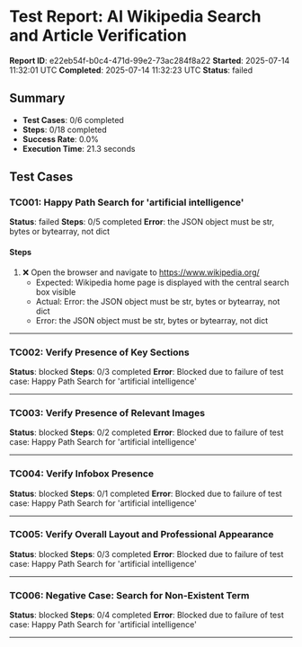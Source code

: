 # Test Report: AI Wikipedia Search and Article Verification

**Report ID**: e22eb54f-b0c4-471d-99e2-73ac284f8a22
**Started**: 2025-07-14 11:32:01 UTC
**Completed**: 2025-07-14 11:32:23 UTC
**Status**: failed

## Summary

- **Test Cases**: 0/6 completed
- **Steps**: 0/18 completed
- **Success Rate**: 0.0%
- **Execution Time**: 21.3 seconds

## Test Cases

### TC001: Happy Path Search for 'artificial intelligence'
**Status**: failed
**Steps**: 0/5 completed
**Error**: the JSON object must be str, bytes or bytearray, not dict

#### Steps
1. ❌ Open the browser and navigate to https://www.wikipedia.org/
   - Expected: Wikipedia home page is displayed with the central search box visible
   - Actual: Error: the JSON object must be str, bytes or bytearray, not dict
   - Error: the JSON object must be str, bytes or bytearray, not dict

---

### TC002: Verify Presence of Key Sections
**Status**: blocked
**Steps**: 0/3 completed
**Error**: Blocked due to failure of test case: Happy Path Search for 'artificial intelligence'

---

### TC003: Verify Presence of Relevant Images
**Status**: blocked
**Steps**: 0/2 completed
**Error**: Blocked due to failure of test case: Happy Path Search for 'artificial intelligence'

---

### TC004: Verify Infobox Presence
**Status**: blocked
**Steps**: 0/1 completed
**Error**: Blocked due to failure of test case: Happy Path Search for 'artificial intelligence'

---

### TC005: Verify Overall Layout and Professional Appearance
**Status**: blocked
**Steps**: 0/3 completed
**Error**: Blocked due to failure of test case: Happy Path Search for 'artificial intelligence'

---

### TC006: Negative Case: Search for Non-Existent Term
**Status**: blocked
**Steps**: 0/4 completed
**Error**: Blocked due to failure of test case: Happy Path Search for 'artificial intelligence'

---
